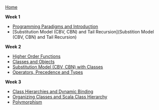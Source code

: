 [Home](https://github.com/rohitvg/scala-principles-1/wiki)

**Week 1**

* [Programming Paradigms and Introduction](https://github.com/rohitvg/scala-principles-1/wiki/Programming-Paradigms-and-Introduction)
* [Substitution Model (CBV, CBN) and Tail Recursion](Substition Model (CBV, CBN) and Tail Recursion)

**Week 2**

* [Higher Order Functions](https://github.com/rohitvg/scala-principles-1/wiki/Higher-Order-Functions)
* [Classes and Objects](https://github.com/rohitvg/scala-principles-1/wiki/Classes-and-Objects)
* [Substitution Model (CBV, CBN) with Classes](https://github.com/rohitvg/scala-principles-1/wiki/Substitution-Model-(CBV,-CBN)-with-Classes)
* [Operators, Precedence and Types](https://github.com/rohitvg/scala-principles-1/wiki/Operators,-Precedence-and-Type)

**Week 3**

* [Class Hierarchies and Dynamic Binding](https://github.com/rohitvg/scala-principles-1/wiki/Class-Hierarchies-and-Dynamic-Binding)
* [Organizing Classes and Scala Class Hierarchy](https://github.com/rohitvg/scala-principles-1/wiki/Organizing-Classes-and-Scala-Class-Hierarchy)
* [Polymorphism](https://github.com/rohitvg/scala-principles-1/wiki/Polymorphism)
